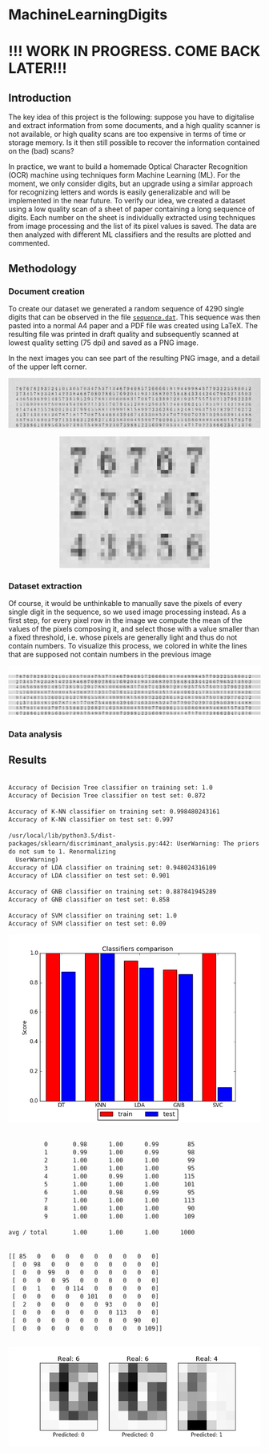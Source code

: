 # MachineLearningDigits

# !!! WORK IN PROGRESS. COME BACK LATER!!!

## Introduction
The key idea of this project is the following: suppose you have to digitalise and extract information from some documents, and a high quality scanner is not available, or high quality scans are too expensive in terms of time or storage memory. Is it then still possible to recover the information contained on the (bad) scans? 

In practice, we want to build a homemade Optical Character Recognition (OCR) machine using techniques form Machine Learning (ML).
For the moment, we only consider digits, but an upgrade using a similar approach for recognizing letters and words is easily generalizable and will be implemented in the near future.
To verify our idea, we created a dataset using a low quality scan of a sheet of paper containing a long sequence of digits. Each number on the sheet is individually extracted using techniques from image processing and the list of its pixel values is saved. The data are then analyzed with different ML classifiers and the results are plotted and commented.    


## Methodology
### Document creation
To create our dataset we generated a random sequence of 4290 single digits that can be observed in the file [`sequence.dat`](https://github.com/dario-marvin/MachineLearningDigits/blob/master/sequence.dat). This sequence was then pasted into a normal A4 paper and a PDF file was created using LaTeX. The resulting file was printed in draft quality and subsequently scanned at lowest quality setting (75 dpi) and saved as a PNG image. 

In the next images you can see part of the resulting PNG image, and a detail of the upper left corner.

<p align="center">
  <img src="https://github.com/dario-marvin/MachineLearningDigits/blob/master/page1_ex.png">
</p>

<p align="center">
  <img width = 300 src="https://github.com/dario-marvin/MachineLearningDigits/blob/master/page1_particular.png">
</p>

### Dataset extraction

Of course, it would be unthinkable to manually save the pixels of every single digit in the sequence, so we used image processing instead. As a first step, for every pixel row in the image we compute the mean of the values of the pixels composing it, and select those with a value smaller than a fixed threshold, i.e. whose pixels are generally light and thus do not contain numbers. To visualize this process, we colored in white the lines that are supposed not contain numbers in the previous image

<p align="center">
  <img src="https://github.com/dario-marvin/MachineLearningDigits/blob/master/page1_modified_ex.png">
</p>


### Data analysis


## Results

```

Accuracy of Decision Tree classifier on training set: 1.0
Accuracy of Decision Tree classifier on test set: 0.872

Accuracy of K-NN classifier on training set: 0.998480243161
Accuracy of K-NN classifier on test set: 0.997

/usr/local/lib/python3.5/dist-packages/sklearn/discriminant_analysis.py:442: UserWarning: The priors do not sum to 1. Renormalizing
  UserWarning)
Accuracy of LDA classifier on training set: 0.948024316109
Accuracy of LDA classifier on test set: 0.901

Accuracy of GNB classifier on training set: 0.887841945289
Accuracy of GNB classifier on test set: 0.858

Accuracy of SVM classifier on training set: 1.0
Accuracy of SVM classifier on test set: 0.09

```

<p align="center">
  <img src="https://github.com/dario-marvin/MachineLearningDigits/blob/master/classifier_comparison.png">
</p>

```             precision    recall  f1-score   support

          0       0.98      1.00      0.99        85
          1       0.99      1.00      0.99        98
          2       1.00      1.00      1.00        99
          3       1.00      1.00      1.00        95
          4       1.00      0.99      1.00       115
          5       1.00      1.00      1.00       101
          6       1.00      0.98      0.99        95
          7       1.00      1.00      1.00       113
          8       1.00      1.00      1.00        90
          9       1.00      1.00      1.00       109

avg / total       1.00      1.00      1.00      1000


[[ 85   0   0   0   0   0   0   0   0   0]
 [  0  98   0   0   0   0   0   0   0   0]
 [  0   0  99   0   0   0   0   0   0   0]
 [  0   0   0  95   0   0   0   0   0   0]
 [  0   1   0   0 114   0   0   0   0   0]
 [  0   0   0   0   0 101   0   0   0   0]
 [  2   0   0   0   0   0  93   0   0   0]
 [  0   0   0   0   0   0   0 113   0   0]
 [  0   0   0   0   0   0   0   0  90   0]
 [  0   0   0   0   0   0   0   0   0 109]]


```

<p align="center">
  <img src="https://github.com/dario-marvin/MachineLearningDigits/blob/master/wrong_predictions.png">
</p>
